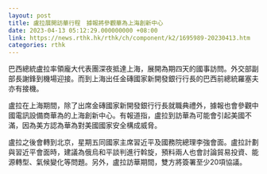 ```yaml
---
layout: post
title: 盧拉展開訪華行程　據報將參觀華為上海創新中心
date: 2023-04-13 05:12:29.000000000 +08:00
link: https://news.rthk.hk/rthk/ch/component/k2/1695989-20230413.htm
categories: rthk
---
```


巴西總統盧拉率領龐大代表團深夜抵達上海，展開為期四天的國事訪問。外交部副部長謝鋒到機場迎接。而到上海出任金磚國家新開發銀行行長的巴西前總統羅塞夫亦有接機。

盧拉在上海期間，除了出席金磚國家新開發銀行行長就職典禮外，據報也會參觀中國電訊設備商華為的上海創新中心。有報道指，盧拉到訪華為可能會引起美國不滿，因為美方認為華為對美國國家安全構成威脅。

盧拉之後會轉到北京，星期五同國家主席習近平及國務院總理李強會面。盧拉計劃與習近平會面時，建議為俄烏和平談判進行斡旋，預料兩人也會討論貿易投資、能源轉型、氣候變化等問題。另外，盧拉訪華期間，雙方將簽署至少20項協議。
